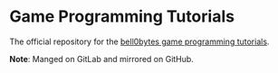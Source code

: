 # Game Programming Tutorials
The official repository for the [bell0bytes game programming tutorials](https://bell0bytes.eu/game-programming).

**Note**: Manged on GitLab and mirrored on GitHub.

